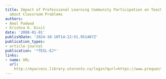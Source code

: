 ```yaml
---
title: Impact of Professional Learning Community Participation on Teachers' Thinking
  about Classroom Problems
authors:
- Amol Padwad
- Krishna K. Dixit
date: '2008-01-01'
publishDate: '2024-10-10T14:22:51.951487Z'
publication_types:
- article-journal
publication: '*TESL-EJ*'
links:
- name: URL
  url: 
    http://myaccess.library.utoronto.ca/login?qurl=https://www.proquest.com/docview/762477011?accountid=14771&bdid=38382&_bd=U2OJnKRWHY01kd4jaEa2lfcFrnM%3D
---
```

